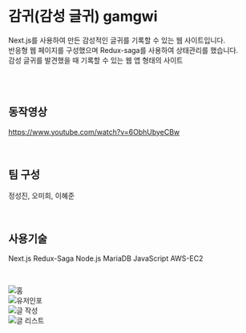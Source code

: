 # 감귀(감성 글귀) gamgwi 

Next.js를 사용하여 만든 감성적인 글귀를 기록할 수 있는 웹 사이트입니다. <br>
반응형 웹 페이지를 구성했으며 Redux-saga를 사용하여 상태관리를 했습니다. <br>
감성 글귀를 발견했을 때 기록할 수 있는 웹 앱 형태의 사이트

<br>
<br>


## 동작영상
https://www.youtube.com/watch?v=6ObhUbyeCBw

<br>

## 팀 구성 
정성진, 오미희, 이혜준


<br>

## 사용기술 <br>
Next.js Redux-Saga Node.js MariaDB JavaScript AWS-EC2 

<br>



![홈](https://user-images.githubusercontent.com/82620612/129842386-37815125-f1bb-4d87-abf3-38b01305538d.PNG)<br>
![유저인포](https://user-images.githubusercontent.com/82620612/129842405-8890101e-9b7f-4794-b705-8667cc460953.PNG) <br>
![글 작성](https://user-images.githubusercontent.com/82620612/129842409-22fab388-994f-403c-abd6-c476b0acc17b.PNG ) <br>
![글 리스트](https://user-images.githubusercontent.com/82620612/129842416-35853e93-afc0-4b87-8b30-b0a4f69ea082.PNG)<br>


